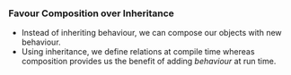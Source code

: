 ### Favour Composition over Inheritance

* Instead of inheriting behaviour, we can compose our objects with new behaviour.
* Using inheritance, we define relations at compile time whereas composition provides us the benefit of adding _behaviour_ at run time.